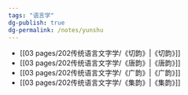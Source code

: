 ```yaml
---
tags: "语言学"
dg-publish: true
dg-permalink: /notes/yunshu
---
```

<style> .container {font-family: sans-serif; text-align: center;} .button-wrapper button {z-index: 1;height: 40px; width: 100px; margin: 10px;padding: 5px;} .excalidraw .App-menu_top .buttonList { display: flex;} .excalidraw-wrapper { height: 800px; margin: 50px; position: relative;} :root[dir="ltr"] .excalidraw .layer-ui__wrapper .zen-mode-transition.App-menu_bottom--transition-left {transform: none;} </style><script src="https://cdn.jsdelivr.net/npm/react@17/umd/react.production.min.js"></script><script src="https://cdn.jsdelivr.net/npm/react-dom@17/umd/react-dom.production.min.js"></script><script type="text/javascript" src="https://cdn.jsdelivr.net/npm/@excalidraw/excalidraw@0/dist/excalidraw.production.min.js"></script><div id="韵书_2023-05-22_1206.38.excalidraw.md1"></div><script>(function(){const InitialData={"type":"excalidraw","version":2,"source":"https://github.com/zsviczian/obsidian-excalidraw-plugin/releases/tag/1.8.26","elements":[{"type":"rectangle","version":38,"versionNonce":1538378425,"isDeleted":false,"id":"r0BCu1qEIPXHy8bZx0bpJ","fillStyle":"hachure","strokeWidth":1,"strokeStyle":"solid","roughness":1,"opacity":100,"angle":0,"x":-723.6456909179688,"y":-219.83201599121094,"strokeColor":"#000000","backgroundColor":"transparent","width":113,"height":59,"seed":1073364599,"groupIds":[],"roundness":{"type":3},"boundElements":[{"type":"text","id":"aweAjrHB"},{"id":"32mJoSTkhvkAFrf1tFh34","type":"arrow"},{"id":"5zkgqqqUY1Ag_N3GyFnOm","type":"arrow"}],"updated":1684728583327,"link":null,"locked":false},{"type":"text","version":8,"versionNonce":1384726073,"isDeleted":false,"id":"aweAjrHB","fillStyle":"hachure","strokeWidth":1,"strokeStyle":"solid","roughness":1,"opacity":100,"angle":0,"x":-687.1456909179688,"y":-202.33201599121094,"strokeColor":"#000000","backgroundColor":"transparent","width":40,"height":24,"seed":288970647,"groupIds":[],"roundness":null,"boundElements":[],"updated":1684728427126,"link":null,"locked":false,"fontSize":20,"fontFamily":4,"text":"广韵","rawText":"广韵","textAlign":"center","verticalAlign":"middle","containerId":"r0BCu1qEIPXHy8bZx0bpJ","originalText":"广韵","lineHeight":1.2,"baseline":18},{"type":"rectangle","version":69,"versionNonce":102674679,"isDeleted":false,"id":"7s3_NutVgPA5GPKXD178X","fillStyle":"hachure","strokeWidth":1,"strokeStyle":"solid","roughness":1,"opacity":100,"angle":0,"x":-716.5028686523438,"y":-75.18913269042969,"strokeColor":"#000000","backgroundColor":"transparent","width":113,"height":59,"seed":1752379127,"groupIds":[],"roundness":{"type":3},"boundElements":[{"type":"text","id":"CfJrav8B"},{"id":"HuONu9beKz5XTEOtgk9NO","type":"arrow"}],"updated":1684728579523,"link":null,"locked":false},{"type":"text","version":48,"versionNonce":92768633,"isDeleted":false,"id":"CfJrav8B","fillStyle":"hachure","strokeWidth":1,"strokeStyle":"solid","roughness":1,"opacity":100,"angle":0,"x":-700.0028686523438,"y":-57.68913269042969,"strokeColor":"#000000","backgroundColor":"transparent","width":80,"height":24,"seed":239089687,"groupIds":[],"roundness":null,"boundElements":[],"updated":1684728479284,"link":null,"locked":false,"fontSize":20,"fontFamily":4,"text":"景德韵略","rawText":"景德韵略","textAlign":"center","verticalAlign":"middle","containerId":"7s3_NutVgPA5GPKXD178X","originalText":"景德韵略","lineHeight":1.2,"baseline":18},{"type":"rectangle","version":118,"versionNonce":791378455,"isDeleted":false,"id":"w1uNJw_Mnqw8pFmlXk4XU","fillStyle":"hachure","strokeWidth":1,"strokeStyle":"solid","roughness":1,"opacity":100,"angle":0,"x":-942.3956909179688,"y":-70.72489929199219,"strokeColor":"#000000","backgroundColor":"transparent","width":113,"height":59,"seed":1954493527,"groupIds":[],"roundness":{"type":3},"boundElements":[{"type":"text","id":"1mKU8HOJ"},{"id":"HuONu9beKz5XTEOtgk9NO","type":"arrow"}],"updated":1684728579523,"link":null,"locked":false},{"type":"text","version":92,"versionNonce":1009681657,"isDeleted":false,"id":"1mKU8HOJ","fillStyle":"hachure","strokeWidth":1,"strokeStyle":"solid","roughness":1,"opacity":100,"angle":0,"x":-915.8956909179688,"y":-53.22489929199219,"strokeColor":"#000000","backgroundColor":"transparent","width":60,"height":24,"seed":962892151,"groupIds":[],"roundness":null,"boundElements":[],"updated":1684728484156,"link":null,"locked":false,"fontSize":20,"fontFamily":4,"text":"平水韵","rawText":"平水韵","textAlign":"center","verticalAlign":"middle","containerId":"w1uNJw_Mnqw8pFmlXk4XU","originalText":"平水韵","lineHeight":1.2,"baseline":18},{"type":"rectangle","version":157,"versionNonce":452231351,"isDeleted":false,"id":"MxmVGrMNnJnSxdiSaKxtt","fillStyle":"hachure","strokeWidth":1,"strokeStyle":"solid","roughness":1,"opacity":100,"angle":0,"x":-945.9671020507812,"y":-219.83201599121094,"strokeColor":"#000000","backgroundColor":"transparent","width":113,"height":59,"seed":1132813047,"groupIds":[],"roundness":{"type":3},"boundElements":[{"type":"text","id":"HRfiJJrM"},{"id":"32mJoSTkhvkAFrf1tFh34","type":"arrow"}],"updated":1684728575523,"link":null,"locked":false},{"type":"text","version":132,"versionNonce":1985440953,"isDeleted":false,"id":"HRfiJJrM","fillStyle":"hachure","strokeWidth":1,"strokeStyle":"solid","roughness":1,"opacity":100,"angle":0,"x":-909.4671020507812,"y":-202.33201599121094,"strokeColor":"#000000","backgroundColor":"transparent","width":40,"height":24,"seed":506258455,"groupIds":[],"roundness":null,"boundElements":[],"updated":1684728455867,"link":null,"locked":false,"fontSize":20,"fontFamily":4,"text":"切韵","rawText":"切韵","textAlign":"center","verticalAlign":"middle","containerId":"MxmVGrMNnJnSxdiSaKxtt","originalText":"切韵","lineHeight":1.2,"baseline":18},{"type":"rectangle","version":210,"versionNonce":416198551,"isDeleted":false,"id":"a3_RZsIWBLMLb4Y3dDl-i","fillStyle":"hachure","strokeWidth":1,"strokeStyle":"solid","roughness":1,"opacity":100,"angle":0,"x":-723.6456909179688,"y":-360.0105743408203,"strokeColor":"#000000","backgroundColor":"transparent","width":113,"height":59,"seed":1110439991,"groupIds":[],"roundness":{"type":3},"boundElements":[{"type":"text","id":"Il6ed8bR"}],"updated":1684728433610,"link":null,"locked":false},{"type":"text","version":186,"versionNonce":638774679,"isDeleted":false,"id":"Il6ed8bR","fillStyle":"hachure","strokeWidth":1,"strokeStyle":"solid","roughness":1,"opacity":100,"angle":0,"x":-687.1456909179688,"y":-342.5105743408203,"strokeColor":"#000000","backgroundColor":"transparent","width":40,"height":24,"seed":1074911575,"groupIds":[],"roundness":null,"boundElements":[],"updated":1684728461476,"link":null,"locked":false,"fontSize":20,"fontFamily":4,"text":"玉篇","rawText":"玉篇","textAlign":"center","verticalAlign":"middle","containerId":"a3_RZsIWBLMLb4Y3dDl-i","originalText":"玉篇","lineHeight":1.2,"baseline":18},{"type":"rectangle","version":259,"versionNonce":788571959,"isDeleted":false,"id":"h39aS-5hQlkm2HF8mwSu8","fillStyle":"hachure","strokeWidth":1,"strokeStyle":"solid","roughness":1,"opacity":100,"angle":0,"x":-485.25286865234375,"y":-362.6891632080078,"strokeColor":"#000000","backgroundColor":"transparent","width":113,"height":59,"seed":1457048535,"groupIds":[],"roundness":{"type":3},"boundElements":[{"type":"text","id":"D7jIBa5S"}],"updated":1684728434943,"link":null,"locked":false},{"type":"text","version":233,"versionNonce":357746745,"isDeleted":false,"id":"D7jIBa5S","fillStyle":"hachure","strokeWidth":1,"strokeStyle":"solid","roughness":1,"opacity":100,"angle":0,"x":-448.75286865234375,"y":-345.1891632080078,"strokeColor":"#000000","backgroundColor":"transparent","width":40,"height":24,"seed":1537161463,"groupIds":[],"roundness":null,"boundElements":[],"updated":1684728465203,"link":null,"locked":false,"fontSize":20,"fontFamily":4,"text":"类篇","rawText":"类篇","textAlign":"center","verticalAlign":"middle","containerId":"h39aS-5hQlkm2HF8mwSu8","originalText":"类篇","lineHeight":1.2,"baseline":18},{"type":"rectangle","version":304,"versionNonce":880413593,"isDeleted":false,"id":"HcqRW1y3xqbHTDmZBngRp","fillStyle":"hachure","strokeWidth":1,"strokeStyle":"solid","roughness":1,"opacity":100,"angle":0,"x":-477.21710205078125,"y":-222.5105743408203,"strokeColor":"#000000","backgroundColor":"transparent","width":113,"height":59,"seed":955425239,"groupIds":[],"roundness":{"type":3},"boundElements":[{"type":"text","id":"LHCKeZ10"},{"id":"5zkgqqqUY1Ag_N3GyFnOm","type":"arrow"}],"updated":1684728583327,"link":null,"locked":false},{"type":"text","version":277,"versionNonce":2062622967,"isDeleted":false,"id":"LHCKeZ10","fillStyle":"hachure","strokeWidth":1,"strokeStyle":"solid","roughness":1,"opacity":100,"angle":0,"x":-440.71710205078125,"y":-205.0105743408203,"strokeColor":"#000000","backgroundColor":"transparent","width":40,"height":24,"seed":1208897271,"groupIds":[],"roundness":null,"boundElements":[],"updated":1684728470619,"link":null,"locked":false,"fontSize":20,"fontFamily":4,"text":"集韵","rawText":"集韵","textAlign":"center","verticalAlign":"middle","containerId":"HcqRW1y3xqbHTDmZBngRp","originalText":"集韵","lineHeight":1.2,"baseline":18},{"type":"rectangle","version":341,"versionNonce":752408695,"isDeleted":false,"id":"6605ad8bRE3Cd_V-zCt08","fillStyle":"hachure","strokeWidth":1,"strokeStyle":"solid","roughness":1,"opacity":100,"angle":0,"x":-470.96710205078125,"y":-69.83201599121094,"strokeColor":"#000000","backgroundColor":"transparent","width":113,"height":59,"seed":894924055,"groupIds":[],"roundness":{"type":3},"boundElements":[{"type":"text","id":"lATpWyV3"}],"updated":1684728439660,"link":null,"locked":false},{"type":"text","version":317,"versionNonce":218069847,"isDeleted":false,"id":"lATpWyV3","fillStyle":"hachure","strokeWidth":1,"strokeStyle":"solid","roughness":1,"opacity":100,"angle":0,"x":-454.46710205078125,"y":-52.33201599121094,"strokeColor":"#000000","backgroundColor":"transparent","width":80,"height":24,"seed":1593227831,"groupIds":[],"roundness":null,"boundElements":[],"updated":1684728510782,"link":null,"locked":false,"fontSize":20,"fontFamily":4,"text":"礼部韵略","rawText":"礼部韵略","textAlign":"center","verticalAlign":"middle","containerId":"6605ad8bRE3Cd_V-zCt08","originalText":"礼部韵略","lineHeight":1.2,"baseline":18},{"type":"rectangle","version":451,"versionNonce":1197548825,"isDeleted":false,"id":"PwPbxUjCRQ1apZteVbm8t","fillStyle":"hachure","strokeWidth":1,"strokeStyle":"solid","roughness":1,"opacity":100,"angle":0,"x":-266.50274658203125,"y":-71.61772155761719,"strokeColor":"#000000","backgroundColor":"transparent","width":113,"height":59,"seed":808948503,"groupIds":[],"roundness":{"type":3},"boundElements":[{"type":"text","id":"0k9zvvQS"},{"id":"VGJMQQVhn-rPCEvfScAhs","type":"arrow"},{"id":"DPypgCYQ3SK9RECVLpLCh","type":"arrow"}],"updated":1684728598771,"link":null,"locked":false},{"type":"text","version":437,"versionNonce":1629008089,"isDeleted":false,"id":"0k9zvvQS","fillStyle":"hachure","strokeWidth":1,"strokeStyle":"solid","roughness":1,"opacity":100,"angle":0,"x":-230.00274658203125,"y":-54.11772155761719,"strokeColor":"#000000","backgroundColor":"transparent","width":40,"height":24,"seed":69408823,"groupIds":[],"roundness":null,"boundElements":[],"updated":1684728522990,"link":null,"locked":false,"fontSize":20,"fontFamily":4,"text":"增韵","rawText":"增韵","textAlign":"center","verticalAlign":"middle","containerId":"PwPbxUjCRQ1apZteVbm8t","originalText":"增韵","lineHeight":1.2,"baseline":18},{"type":"rectangle","version":503,"versionNonce":1003068729,"isDeleted":false,"id":"G6P-lEwF2SsZd37jbltMN","fillStyle":"hachure","strokeWidth":1,"strokeStyle":"solid","roughness":1,"opacity":100,"angle":0,"x":-87.93145751953125,"y":-71.61772155761719,"strokeColor":"#000000","backgroundColor":"transparent","width":113,"height":59,"seed":357704215,"groupIds":[],"roundness":{"type":3},"boundElements":[{"type":"text","id":"fAE49wwH"},{"id":"VGJMQQVhn-rPCEvfScAhs","type":"arrow"}],"updated":1684728594790,"link":null,"locked":false},{"type":"text","version":482,"versionNonce":569967319,"isDeleted":false,"id":"fAE49wwH","fillStyle":"hachure","strokeWidth":1,"strokeStyle":"solid","roughness":1,"opacity":100,"angle":0,"x":-71.43145751953125,"y":-54.11772155761719,"strokeColor":"#000000","backgroundColor":"transparent","width":80,"height":24,"seed":622053175,"groupIds":[],"roundness":null,"boundElements":[],"updated":1684728534719,"link":null,"locked":false,"fontSize":20,"fontFamily":4,"text":"洪武正韵","rawText":"洪武正韵","textAlign":"center","verticalAlign":"middle","containerId":"G6P-lEwF2SsZd37jbltMN","originalText":"洪武正韵","lineHeight":1.2,"baseline":18},{"type":"rectangle","version":538,"versionNonce":2047810041,"isDeleted":false,"id":"0vDfvelNP4oSSq28he_cs","fillStyle":"hachure","strokeWidth":1,"strokeStyle":"solid","roughness":1,"opacity":100,"angle":0,"x":-208.46710205078125,"y":45.34657287597656,"strokeColor":"#000000","backgroundColor":"transparent","width":113,"height":59,"seed":420956697,"groupIds":[],"roundness":{"type":3},"boundElements":[{"type":"text","id":"JmDd1CmV"},{"id":"DPypgCYQ3SK9RECVLpLCh","type":"arrow"}],"updated":1684728598772,"link":null,"locked":false},{"type":"text","version":512,"versionNonce":403187097,"isDeleted":false,"id":"JmDd1CmV","fillStyle":"hachure","strokeWidth":1,"strokeStyle":"solid","roughness":1,"opacity":100,"angle":0,"x":-171.96710205078125,"y":62.84657287597656,"strokeColor":"#000000","backgroundColor":"transparent","width":40,"height":24,"seed":2109654841,"groupIds":[],"roundness":null,"boundElements":[],"updated":1684728539094,"link":null,"locked":false,"fontSize":20,"fontFamily":4,"text":"韵会","rawText":"韵会","textAlign":"center","verticalAlign":"middle","containerId":"0vDfvelNP4oSSq28he_cs","originalText":"韵会","lineHeight":1.2,"baseline":18},{"type":"text","version":11,"versionNonce":1528739385,"isDeleted":false,"id":"Cbhdk2ug","fillStyle":"hachure","strokeWidth":1,"strokeStyle":"solid","roughness":1,"opacity":100,"angle":0,"x":-926.0741577148438,"y":7.4358367919921875,"strokeColor":"#000000","backgroundColor":"transparent","width":110,"height":24,"seed":1373994457,"groupIds":[],"roundness":null,"boundElements":[],"updated":1684728499281,"link":null,"locked":false,"fontSize":20,"fontFamily":4,"text":"《蒙古字韵》","rawText":"《蒙古字韵》","textAlign":"left","verticalAlign":"top","containerId":null,"originalText":"《蒙古字韵》","lineHeight":1.2,"baseline":18},{"type":"text","version":5,"versionNonce":2063067831,"isDeleted":false,"id":"YesIjqG9","fillStyle":"hachure","strokeWidth":1,"strokeStyle":"solid","roughness":1,"opacity":100,"angle":0,"x":-239.46697998046875,"y":-102.38557434082031,"strokeColor":"#000000","backgroundColor":"transparent","width":40,"height":24,"seed":1747541111,"groupIds":[],"roundness":null,"boundElements":[],"updated":1684728544453,"link":null,"locked":false,"fontSize":20,"fontFamily":4,"text":"南宋","rawText":"南宋","textAlign":"left","verticalAlign":"top","containerId":null,"originalText":"南宋","lineHeight":1.2,"baseline":18},{"type":"text","version":11,"versionNonce":12991641,"isDeleted":false,"id":"mIBv3Ybf","fillStyle":"hachure","strokeWidth":1,"strokeStyle":"solid","roughness":1,"opacity":100,"angle":0,"x":-491.252685546875,"y":28.864425659179688,"strokeColor":"#000000","backgroundColor":"transparent","width":40,"height":24,"seed":1088061497,"groupIds":[],"roundness":null,"boundElements":[],"updated":1684728553710,"link":null,"locked":false,"fontSize":20,"fontFamily":4,"text":"窄韵","rawText":"窄韵","textAlign":"left","verticalAlign":"top","containerId":null,"originalText":"窄韵","lineHeight":1.2,"baseline":18},{"type":"text","version":24,"versionNonce":562746905,"isDeleted":false,"id":"hEbN0fIs","fillStyle":"hachure","strokeWidth":1,"strokeStyle":"solid","roughness":1,"opacity":100,"angle":0,"x":-1028.752685546875,"y":-52.38557434082031,"strokeColor":"#000000","backgroundColor":"transparent","width":67.53999328613281,"height":24,"seed":938234199,"groupIds":[],"roundness":null,"boundElements":[],"updated":1684728569063,"link":null,"locked":false,"fontSize":20,"fontFamily":4,"text":"金/蒙古","rawText":"金/蒙古","textAlign":"left","verticalAlign":"top","containerId":null,"originalText":"金/蒙古","lineHeight":1.2,"baseline":18},{"type":"arrow","version":36,"versionNonce":1754241943,"isDeleted":false,"id":"32mJoSTkhvkAFrf1tFh34","fillStyle":"hachure","strokeWidth":1,"strokeStyle":"solid","roughness":1,"opacity":100,"angle":0,"x":-831.4312133789062,"y":-194.3498077392578,"strokeColor":"#000000","backgroundColor":"transparent","width":100,"height":1.785736083984375,"seed":1526094905,"groupIds":[],"roundness":{"type":2},"boundElements":[],"updated":1684728690133,"link":null,"locked":false,"startBinding":{"elementId":"MxmVGrMNnJnSxdiSaKxtt","gap":1.535888671875,"focus":-0.0977229577837791},"endBinding":{"elementId":"r0BCu1qEIPXHy8bZx0bpJ","gap":7.7855224609375,"focus":0.22785116104287173},"lastCommittedPoint":null,"startArrowhead":null,"endArrowhead":"arrow","points":[[0,0],[100,-1.785736083984375]]},{"type":"arrow","version":38,"versionNonce":902365815,"isDeleted":false,"id":"HuONu9beKz5XTEOtgk9NO","fillStyle":"hachure","strokeWidth":1,"strokeStyle":"solid","roughness":1,"opacity":100,"angle":0,"x":-728.7526245117188,"y":-40.77836608886719,"strokeColor":"#000000","backgroundColor":"transparent","width":98.21429443359375,"height":2.6785888671875,"seed":1134992153,"groupIds":[],"roundness":{"type":2},"boundElements":[],"updated":1684728690130,"link":null,"locked":false,"startBinding":{"elementId":"7s3_NutVgPA5GPKXD178X","gap":12.249755859375,"focus":-0.21860731593530294},"endBinding":{"elementId":"w1uNJw_Mnqw8pFmlXk4XU","gap":2.42877197265625,"focus":-0.12368236626102382},"lastCommittedPoint":null,"startArrowhead":null,"endArrowhead":"arrow","points":[[0,0],[-98.21429443359375,-2.6785888671875]]},{"type":"arrow","version":23,"versionNonce":1969623223,"isDeleted":false,"id":"5zkgqqqUY1Ag_N3GyFnOm","fillStyle":"hachure","strokeWidth":1,"strokeStyle":"solid","roughness":1,"opacity":100,"angle":0,"x":-605.5383911132812,"y":-197.02839660644537,"strokeColor":"#000000","backgroundColor":"transparent","width":118.74999999999989,"height":1.78570556640625,"seed":1190270681,"groupIds":[],"roundness":{"type":2},"boundElements":[],"updated":1684728690142,"link":null,"locked":false,"startBinding":{"elementId":"r0BCu1qEIPXHy8bZx0bpJ","gap":5.1072998046875,"focus":-0.19011637030813242},"endBinding":{"elementId":"HcqRW1y3xqbHTDmZBngRp","gap":9.5712890625,"focus":0.22395918695130804},"lastCommittedPoint":null,"startArrowhead":null,"endArrowhead":"arrow","points":[[0,0],[118.74999999999989,-1.78570556640625]]},{"type":"arrow","version":23,"versionNonce":535140375,"isDeleted":false,"id":"VGJMQQVhn-rPCEvfScAhs","fillStyle":"hachure","strokeWidth":1,"strokeStyle":"solid","roughness":1,"opacity":100,"angle":0,"x":-145.7169189453125,"y":-35.42124938964844,"strokeColor":"#000000","backgroundColor":"transparent","width":46.428466796875,"height":0,"seed":1346842745,"groupIds":[],"roundness":{"type":2},"boundElements":[],"updated":1684728690153,"link":null,"locked":false,"startBinding":{"elementId":"PwPbxUjCRQ1apZteVbm8t","gap":7.78582763671875,"focus":0.22699905654131355},"endBinding":{"elementId":"G6P-lEwF2SsZd37jbltMN","gap":11.35699462890625,"focus":-0.22699905654131355},"lastCommittedPoint":null,"startArrowhead":null,"endArrowhead":"arrow","points":[[0,0],[46.428466796875,0]]},{"type":"arrow","version":21,"versionNonce":969440567,"isDeleted":false,"id":"DPypgCYQ3SK9RECVLpLCh","fillStyle":"hachure","strokeWidth":1,"strokeStyle":"solid","roughness":1,"opacity":100,"angle":0,"x":-201.0740966796875,"y":-2.3855438232421875,"strokeColor":"#000000","backgroundColor":"transparent","width":2.6785888671875,"height":37.5,"seed":385060377,"groupIds":[],"roundness":{"type":2},"boundElements":[],"updated":1684728690157,"link":null,"locked":false,"startBinding":{"elementId":"PwPbxUjCRQ1apZteVbm8t","gap":10.232177734375,"focus":-0.10392278155548741},"endBinding":{"elementId":"0vDfvelNP4oSSq28he_cs","gap":10.23211669921875,"focus":-0.7437722881722336},"lastCommittedPoint":null,"startArrowhead":null,"endArrowhead":"arrow","points":[[0,0],[2.6785888671875,37.5]]},{"type":"line","version":31,"versionNonce":1948223481,"isDeleted":false,"id":"IKmuC9x9hh_vJ0QCJNEvz","fillStyle":"hachure","strokeWidth":1,"strokeStyle":"solid","roughness":1,"opacity":100,"angle":0,"x":-674.2884521484375,"y":-294.3497772216797,"strokeColor":"#000000","backgroundColor":"transparent","width":2.67852783203125,"height":64.28570556640625,"seed":283865817,"groupIds":[],"roundness":{"type":2},"boundElements":[],"updated":1684728606764,"link":null,"locked":false,"startBinding":null,"endBinding":null,"lastCommittedPoint":null,"startArrowhead":null,"endArrowhead":null,"points":[[0,0],[2.67852783203125,64.28570556640625]]},{"type":"line","version":31,"versionNonce":143914489,"isDeleted":false,"id":"Wp7l6bFO2y1pceZcaZFJD","fillStyle":"hachure","strokeWidth":1,"strokeStyle":"solid","roughness":1,"opacity":100,"angle":0,"x":-431.431396484375,"y":-299.70692443847656,"strokeColor":"#000000","backgroundColor":"transparent","width":0.8929443359375,"height":74.10714721679688,"seed":180232409,"groupIds":[],"roundness":{"type":2},"boundElements":[],"updated":1684728611115,"link":null,"locked":false,"startBinding":null,"endBinding":null,"lastCommittedPoint":null,"startArrowhead":null,"endArrowhead":null,"points":[[0,0],[0.8929443359375,74.10714721679688]]},{"type":"line","version":20,"versionNonce":1155891897,"isDeleted":false,"id":"3XXq3B-3tDQISz7LSerKT","fillStyle":"hachure","strokeWidth":1,"strokeStyle":"solid","roughness":1,"opacity":100,"angle":0,"x":-673.3956298828125,"y":-155.06407165527344,"strokeColor":"#000000","backgroundColor":"transparent","width":7.14288330078125,"height":78.57144165039062,"seed":1934180887,"groupIds":[],"roundness":{"type":2},"boundElements":[],"updated":1684728614865,"link":null,"locked":false,"startBinding":null,"endBinding":null,"lastCommittedPoint":null,"startArrowhead":null,"endArrowhead":null,"points":[[0,0],[7.14288330078125,78.57144165039062]]},{"type":"line","version":25,"versionNonce":497841879,"isDeleted":false,"id":"OHYWFc-8c4F94jV-fghMM","fillStyle":"hachure","strokeWidth":1,"strokeStyle":"solid","roughness":1,"opacity":100,"angle":0,"x":-426.967041015625,"y":-159.5283660888672,"strokeColor":"#000000","backgroundColor":"transparent","width":8.03564453125,"height":86.60714721679688,"seed":137617751,"groupIds":[],"roundness":{"type":2},"boundElements":[],"updated":1684728616998,"link":null,"locked":false,"startBinding":null,"endBinding":null,"lastCommittedPoint":null,"startArrowhead":null,"endArrowhead":null,"points":[[0,0],[8.03564453125,86.60714721679688]]},{"type":"line","version":32,"versionNonce":1858106393,"isDeleted":false,"id":"gPHro6SJ9L43ufdZ5zYCk","fillStyle":"hachure","strokeWidth":1,"strokeStyle":"solid","roughness":1,"opacity":100,"angle":0,"x":-357.32415771484375,"y":-41.67118835449219,"strokeColor":"#000000","backgroundColor":"transparent","width":87.5,"height":0.892822265625,"seed":12944375,"groupIds":[],"roundness":{"type":2},"boundElements":[],"updated":1684728623247,"link":null,"locked":false,"startBinding":null,"endBinding":null,"lastCommittedPoint":null,"startArrowhead":null,"endArrowhead":null,"points":[[0,0],[87.5,0.892822265625]]},{"id":"VFyuaL85","type":"text","x":-995.051810524681,"y":100.95871156634712,"width":325,"height":120,"angle":0,"strokeColor":"#000000","backgroundColor":"transparent","fillStyle":"hachure","strokeWidth":1,"strokeStyle":"solid","roughness":1,"opacity":100,"groupIds":[],"roundness":null,"seed":475119191,"version":91,"versionNonce":1074566231,"isDeleted":false,"boundElements":null,"updated":1684728748664,"link":null,"locked":false,"text":"《平水韵》系韵书 \n王文郁《新刊韵略》\n刘渊《《壬子新刊礼部韵略》（已佚）\n阴时夫《韵府群玉》\n《佩文韵府》等","rawText":"《平水韵》系韵书 \n王文郁《新刊韵略》\n刘渊《《壬子新刊礼部韵略》（已佚）\n阴时夫《韵府群玉》\n《佩文韵府》等","fontSize":20,"fontFamily":4,"textAlign":"left","verticalAlign":"top","baseline":114,"containerId":null,"originalText":"《平水韵》系韵书 \n王文郁《新刊韵略》\n刘渊《《壬子新刊礼部韵略》（已佚）\n阴时夫《韵府群玉》\n《佩文韵府》等","lineHeight":1.2},{"id":"dZ2gHBxu","type":"text","x":-460.5280475038477,"y":118.81580792051363,"width":210,"height":96,"angle":0,"strokeColor":"#000000","backgroundColor":"transparent","fillStyle":"hachure","strokeWidth":1,"strokeStyle":"solid","roughness":1,"opacity":100,"groupIds":[],"roundness":null,"seed":1600988951,"version":25,"versionNonce":1730354327,"isDeleted":false,"boundElements":null,"updated":1684728783181,"link":null,"locked":false,"text":"《礼部韵略》系韵书\n《附释文礼部韵略》\n《增修互注礼部韵略等》\n《洪武正韵》","rawText":"《礼部韵略》系韵书\n《附释文礼部韵略》\n《增修互注礼部韵略等》\n《洪武正韵》","fontSize":20,"fontFamily":4,"textAlign":"left","verticalAlign":"top","baseline":90,"containerId":null,"originalText":"《礼部韵略》系韵书\n《附释文礼部韵略》\n《增修互注礼部韵略等》\n《洪武正韵》","lineHeight":1.2}],"appState":{"theme":"light","viewBackgroundColor":"#ffffff","currentItemStrokeColor":"#000000","currentItemBackgroundColor":"transparent","currentItemFillStyle":"hachure","currentItemStrokeWidth":1,"currentItemStrokeStyle":"solid","currentItemRoughness":1,"currentItemOpacity":100,"currentItemFontFamily":4,"currentItemFontSize":20,"currentItemTextAlign":"left","currentItemStartArrowhead":null,"currentItemEndArrowhead":"arrow","scrollX":901.1902382590561,"scrollY":616.0985597552672,"zoom":{"value":0.7500000000000002},"currentItemRoundness":"round","gridSize":null,"colorPalette":{},"currentStrokeOptions":null,"previousGridSize":null},"files":{}};InitialData.scrollToContent=true;App=()=>{const e=React.useRef(null),t=React.useRef(null),[n,i]=React.useState({width:void 0,height:void 0});return React.useEffect(()=>{i({width:t.current.getBoundingClientRect().width,height:t.current.getBoundingClientRect().height});const e=()=>{i({width:t.current.getBoundingClientRect().width,height:t.current.getBoundingClientRect().height})};return window.addEventListener("resize",e),()=>window.removeEventListener("resize",e)},[t]),React.createElement(React.Fragment,null,React.createElement("div",{className:"excalidraw-wrapper",ref:t},React.createElement(ExcalidrawLib.Excalidraw,{ref:e,width:n.width,height:n.height,initialData:InitialData,viewModeEnabled:!0,zenModeEnabled:!0,gridModeEnabled:!1})))},excalidrawWrapper=document.getElementById("韵书_2023-05-22_1206.38.excalidraw.md1");ReactDOM.render(React.createElement(App),excalidrawWrapper);})();</script>

- [[03 pages/202传统语言文字学/《切韵》\|《切韵》]]
- [[03 pages/202传统语言文字学/《唐韵》\|《唐韵》]]
- [[03 pages/202传统语言文字学/《广韵》\|《广韵》]]
- [[03 pages/202传统语言文字学/《集韵》\|《集韵》]]

